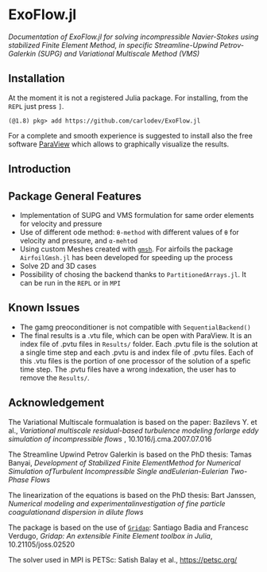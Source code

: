 # ExoFlow.jl
*Documentation of ExoFlow.jl for solving incompressible Navier-Stokes using stabilized Finite Element Method, in specific Streamline-Upwind Petrov-Galerkin (SUPG) and Variational Multiscale Method (VMS)*

## Installation
At the moment it is not a registered Julia package. For installing, from the `REPL` just press `]`.
```example
(@1.8) pkg> add https://github.com/carlodev/ExoFlow.jl 
```

For a complete and smooth experience is suggested to install also the free software [ParaView](https://www.paraview.org/) which allows to graphically visualize the results.

## Introduction



## Package General Features
- Implementation of SUPG and VMS formulation for same order elements for velocity and pressure
- Use of different ode method: ``θ-method`` with different values of ``θ`` for velocity and pressure, and ``α-mehtod``
- Using custom Meshes created with [`gmsh`](https://gmsh.info/). For airfoils the package `AirfoilGmsh.jl` has been developed for speeding up the process
- Solve 2D and 3D cases
- Possibility of chosing the backend thanks to `PartitionedArrays.jl`. It can be run in the `REPL` or in `MPI`

## Known Issues
- The gamg preoconditioner is not compatible with `SequentialBackend()`
- The final results is a .vtu file, which can be open with ParaView. It is an index file of .pvtu files in `Results/` folder. Each .pvtu file is the solution at a single time step and each .pvtu is and index file of .pvtu files. Each of this .vtu files is the portion of one processor of the solution of a spefic time step. The .pvtu files have a wrong indexation, the user has to remove the `Results/`.

## Acknowledgement
The Variational Multiscale formualation is based on the paper: Bazilevs Y. et al., *Variational multiscale residual-based turbulence modeling forlarge eddy simulation of incompressible flows* , 10.1016/j.cma.2007.07.016

The Streamline Upwind Petrov Galerkin is based on the PhD thesis:  Tamas Banyai,  *Development of Stabilized Finite ElementMethod for Numerical Simulation ofTurbulent Incompressible Single andEulerian-Eulerian Two-Phase Flows* 

The linearization of the equations is based on the PhD thesis:  Bart Janssen, *Numerical modeling and experimentalinvestigation of fine particle coagulationand dispersion in dilute flows* 

The package is based on the use of [`Gridap`](https://github.com/gridap/Gridap.jl): Santiago Badia and Francesc Verdugo,  *Gridap: An extensible Finite Element toolbox in Julia*, 10.21105/joss.02520

The solver used in MPI is PETSc: Satish Balay et al., https://petsc.org/